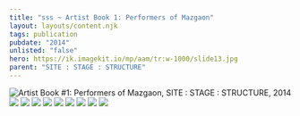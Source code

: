 ```yaml
---
title: "sss ~ Artist Book 1: Performers of Mazgaon"
layout: layouts/content.njk
tags: publication
pubdate: "2014"
unlisted: "false"
hero: https://ik.imagekit.io/mp/aam/tr:w-1000/slide13.jpg
parent: "SITE : STAGE : STRUCTURE"
---
```

![Artist Book #1: Performers of Mazgaon, SITE : STAGE : STRUCTURE, 2014](https://ik.imagekit.io/mp/aam/tr:w-1000/slide13.jpg)
![](https://ik.imagekit.io/mp/aam/tr:w-1000/img_2072.jpg)
![](https://ik.imagekit.io/mp/aam/tr:w-1000/img_2073.jpg)
![](https://ik.imagekit.io/mp/aam/tr:w-1000/img_2074.jpg)
![](https://ik.imagekit.io/mp/aam/tr:w-1000/img_2075.jpg)
![](https://ik.imagekit.io/mp/aam/tr:w-1000/img_2076.jpg)
![](https://ik.imagekit.io/mp/aam/tr:w-1000/img_2077.jpg)
![](https://ik.imagekit.io/mp/aam/tr:w-1000/img_2078.jpg)
![](https://ik.imagekit.io/mp/aam/tr:w-1000/img_2079.jpg)
![](https://ik.imagekit.io/mp/aam/tr:w-1000/img_2080.jpg)
